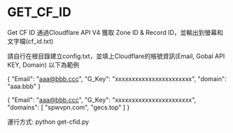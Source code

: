 # GET_CF_ID
Get CF ID
通過Cloudflare API V4 獲取 Zone ID & Record ID，並輸出到螢幕和文字檔(cf_id.txt)


請自行在根目錄建立config.txt，並填上Cloudflare的帳號資訊(Email, Gobal API KEY, Domain)
以下為範例

{
	"Email": "aaa@bbb.ccc",
	"G_Key": "xxxxxxxxxxxxxxxxxxxxxxx",
	"domain": "aaa.bbb"
}

{
    "Email": "aaa@bbb.ccc",
    "G_Key": "xxxxxxxxxxxxxxxxxxxxxxx",
    "domains": [
    	"spwvpn.com",
     	"gecs.top"
    ]
}

運行方式: python get-cfid.py
